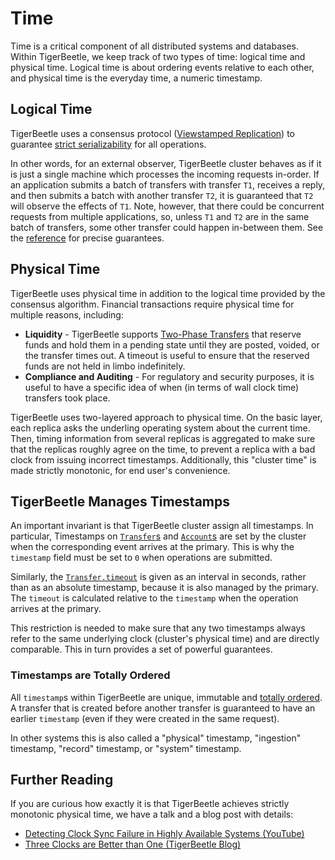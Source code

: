 # Time

Time is a critical component of all distributed systems and databases. Within TigerBeetle, we keep
track of two types of time: logical time and physical time. Logical time is about ordering events
relative to each other, and physical time is the everyday time, a numeric timestamp.

## Logical Time

TigerBeetle uses a consensus protocol ([Viewstamped
Replication](https://pmg.csail.mit.edu/papers/vr-revisited.pdf)) to guarantee [strict
serializability](http://www.bailis.org/blog/linearizability-versus-serializability/) for all
operations.

In other words, for an external observer, TigerBeetle cluster behaves as if it is just a single
machine which processes the incoming requests in-order. If an application submits a batch of
transfers with transfer `T1`, receives a reply, and then submits a batch with another transfer `T2`,
it is guaranteed that `T2` will observe the effects of `T1`. Note, however, that there could be
concurrent requests from multiple applications, so, unless `T1` and `T2` are in the same batch of
transfers, some other transfer could happen in-between them. See the
[reference](../reference/sessions.md) for precise guarantees.

## Physical Time

TigerBeetle uses physical time in addition to the logical time provided by the consensus algorithm.
Financial transactions require physical time for multiple reasons, including:

- **Liquidity** - TigerBeetle supports [Two-Phase Transfers](./two-phase-transfers.md) that reserve
  funds and hold them in a pending state until they are posted, voided, or the transfer times out. A
  timeout is useful to ensure that the reserved funds are not held in limbo indefinitely.
- **Compliance and Auditing** - For regulatory and security purposes, it is useful to have a
  specific idea of when (in terms of wall clock time) transfers took place.

TigerBeetle uses two-layered approach to physical time. On the basic layer, each replica asks the
underling operating system about the current time. Then, timing information from several replicas is
aggregated to make sure that the replicas roughly agree on the time, to prevent a replica with a bad
clock from issuing incorrect timestamps. Additionally, this "cluster time" is made strictly
monotonic, for end user's convenience.

## TigerBeetle Manages Timestamps

An important invariant is that TigerBeetle cluster assign all timestamps. In particular, Timestamps
on [`Transfer`s](../reference/transfer.md#timestamp) and
[`Account`s](../reference/account.md#timestamp) are set by the cluster when the corresponding event
arrives at the primary. This is why the `timestamp` field must be set to `0` when operations are
submitted.

Similarly, the [`Transfer.timeout`](../reference/transfer.md#timeout) is given as an interval
in seconds, rather than as an absolute timestamp, because it is also managed by the primary. The
`timeout` is calculated relative to the `timestamp` when the operation arrives at the primary.

This restriction is needed to make sure that any two timestamps always refer to the same underlying
clock (cluster's physical time) and are directly comparable. This in turn provides a set of powerful
guarantees.

### Timestamps are Totally Ordered

All `timestamp`s within TigerBeetle are unique, immutable and
[totally ordered](http://book.mixu.net/distsys/time.html). A transfer that is created before another
transfer is guaranteed to have an earlier `timestamp` (even if they were created in the same
request).

In other systems this is also called a "physical" timestamp, "ingestion" timestamp, "record"
timestamp, or "system" timestamp.

## Further Reading

If you are curious how exactly it is that TigerBeetle achieves strictly monotonic physical time, we
have a talk and a blog post with details:

* [Detecting Clock Sync Failure in Highly Available Systems (YouTube)](https://youtu.be/7R-Iz6sJG6Q?si=9sD2TpfD29AxUjOY)
* [Three Clocks are Better than One (TigerBeetle Blog)](https://tigerbeetle.com/blog/three-clocks-are-better-than-one/)
